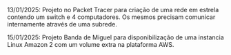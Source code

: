 13/01/2025: Projeto no Packet Tracer para criação de uma rede em estrela contendo um switch e 4 computadores. Os mesmos precisam comunicar internamente através de uma subrede.

15/01/2025: Projeto Banda de Miguel para disponibilização de uma instancia Linux Amazon 2 com um volume extra na plataforma AWS.
